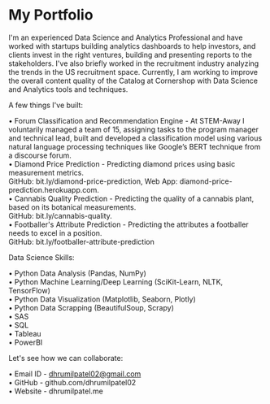 # My Portfolio

I'm an experienced Data Science and Analytics Professional and have worked with startups building analytics dashboards to help investors, and clients invest in the right ventures, building and presenting reports to the stakeholders. I've also briefly worked in the recruitment industry analyzing the trends in the US recruitment space. Currently, I am working to improve the overall content quality of the Catalog at Cornershop with Data Science and Analytics tools and techniques.    

A few things I've built:    

• Forum Classification and Recommendation Engine - At STEM-Away I voluntarily managed a team of 15, assigning tasks to the program manager and technical lead, built and developed a classification model using various natural language processing techniques like Google’s BERT technique from a discourse forum.  
• Diamond Price Prediction - Predicting diamond prices using basic measurement metrics.  
GitHub: bit.ly/diamond-price-prediction, Web App: diamond-price-prediction.herokuapp.com.  
• Cannabis Quality Prediction - Predicting the quality of a cannabis plant, based on its botanical measurements.  
GitHub: bit.ly/cannabis-quality.  
• Footballer's Attribute Prediction - Predicting the attributes a footballer needs to excel in a position.  
GitHub: bit.ly/footballer-attribute-prediction    


Data Science Skills:    

• Python Data Analysis (Pandas, NumPy)  
• Python Machine Learning/Deep Learning (SciKit-Learn, NLTK, TensorFlow)  
• Python Data Visualization (Matplotlib, Seaborn, Plotly)  
• Python Data Scrapping (BeautifulSoup, Scrapy)  
• SAS  
• SQL  
• Tableau  
• PowerBI    


Let's see how we can collaborate:    

• Email ID - dhrumilpatel02@gmail.com  
• GitHub - github.com/dhrumilpatel02  
• Website - dhrumilpatel.me    
